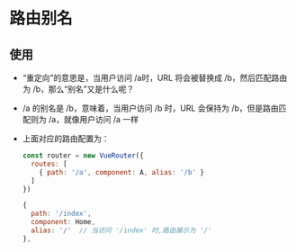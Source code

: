 # 路由别名

## 使用

  - “重定向”的意思是，当用户访问 /a时，URL 将会被替换成 /b，然后匹配路由为 /b，那么“别名”又是什么呢？

  - /a 的别名是 /b，意味着，当用户访问 /b 时，URL 会保持为 /b，但是路由匹配则为 /a，就像用户访问 /a 一样

  - 上面对应的路由配置为：

    ```js
    const router = new VueRouter({
      routes: [
        { path: '/a', component: A, alias: '/b' }
      ]
    })
    ```

    ```js
    {
      path: '/index',
      component: Home,
      alias: '/'  // 当访问 '/index' 时,路由展示为 '/'
    },
    ```
